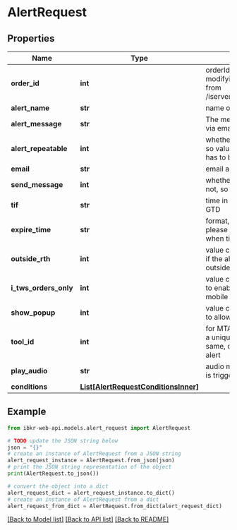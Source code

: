 # AlertRequest


## Properties

Name | Type | Description | Notes
------------ | ------------- | ------------- | -------------
**order_id** | **int** | orderId is required when modifying alert. You can get it from /iserver/account/:accountId/alerts  | [optional] 
**alert_name** | **str** | name of alert | [optional] 
**alert_message** | **str** | The message you want to receive via email or text message | [optional] 
**alert_repeatable** | **int** | whether alert is repeatable or not, so value can only be 0 or 1, this has to be 1 for MTA alert | [optional] 
**email** | **str** | email address to receive alert | [optional] 
**send_message** | **int** | whether allowing to send email or not, so value can only be 0 or 1,  | [optional] 
**tif** | **str** | time in force, can only be GTC or GTD | [optional] 
**expire_time** | **str** | format, YYYYMMDD-HH:mm:ss, please NOTE this will only work when tif is GTD  | [optional] 
**outside_rth** | **int** | value can only be 0 or 1, set to 1 if the alert can be triggered outside regular trading hours.  | [optional] 
**i_tws_orders_only** | **int** | value can only be 0 or 1, set to 1 to enable the alert only in IBKR mobile  | [optional] 
**show_popup** | **int** | value can only be 0 or 1, set to 1 to allow to show alert in pop-ups | [optional] 
**tool_id** | **int** | for MTA alert only, each user has a unique toolId and it will stay the same, do not send for normal alert  | [optional] 
**play_audio** | **str** | audio message to play when alert is triggered | [optional] 
**conditions** | [**List[AlertRequestConditionsInner]**](AlertRequestConditionsInner.md) |  | [optional] 

## Example

```python
from ibkr-web-api.models.alert_request import AlertRequest

# TODO update the JSON string below
json = "{}"
# create an instance of AlertRequest from a JSON string
alert_request_instance = AlertRequest.from_json(json)
# print the JSON string representation of the object
print(AlertRequest.to_json())

# convert the object into a dict
alert_request_dict = alert_request_instance.to_dict()
# create an instance of AlertRequest from a dict
alert_request_from_dict = AlertRequest.from_dict(alert_request_dict)
```
[[Back to Model list]](../README.md#documentation-for-models) [[Back to API list]](../README.md#documentation-for-api-endpoints) [[Back to README]](../README.md)


